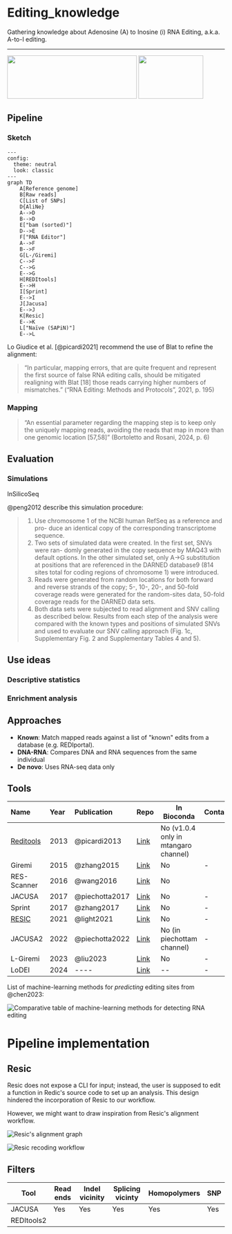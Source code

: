 # Editing_knowledge

Gathering knowledge about Adenosine (A) to Inosine (i) RNA Editing, a.k.a. A-to-I editing.

---------------------------
<img src="img/IRD.png" width="300" height="100" /> <img src="img/MIVEGEC.png" width="150" height="100" />

## Pipeline

### Sketch

```mermaid
---
config:
  theme: neutral
  look: classic
---
graph TD
    A[Reference genome]
    B[Raw reads]
    C[List of SNPs]
    D{AliNe}
    A-->D
    B-->D
    E["bam (sorted)"]
    D-->E
    F["RNA Editor"]
    A-->F
    B-->F
    G[L-/Giremi]
    C-->F
    C-->G
    E-->G
    H[REDItools]
    E-->H
    I[Sprint]
    E-->I
    J[Jacusa]
    E-->J
    K[Resic]
    E-->K
    L["Naïve (SAPiN)"]
    E-->L
```

Lo Giudice et al. [@picardi2021] recommend the use of Blat to refine the alignment:
> “In particular, mapping errors, that are quite frequent and represent the first source of false RNA editing calls, should be mitigated realigning with Blat [18] those reads carrying higher numbers of mismatches.”
> (“RNA Editing: Methods and Protocols”, 2021, p. 195)

### Mapping

> “An essential parameter regarding the mapping step is to keep only the uniquely mapping reads, avoiding the reads that map in more than one genomic location [57,58]” (Bortoletto and Rosani, 2024, p. 6)

## Evaluation

### Simulations

InSilicoSeq

@peng2012 describe this simulation procedure:

>1. Use chromosome 1 of the NCBI human RefSeq as a reference and pro-
duce an identical copy of the corresponding transcriptome sequence.
>2. Two sets of simulated data were created. In the first set, SNVs were ran-
domly generated in the copy sequence by MAQ43 with default options.
In the other simulated set, only A→G substitution at positions that are
referenced in the DARNED database9 (814 sites total for coding regions
of chromosome 1) were introduced.
>3. Reads were generated from random locations for both forward and
reverse strands of the copy; 5-, 10-, 20-, and 50-fold coverage reads
were generated for the random-sites data, 50-fold coverage reads for the
DARNED data sets.
>4. Both data sets were subjected to read alignment and SNV calling as
described below. Results from each step of the analysis were compared
with the known types and positions of simulated SNVs and used to
evaluate our SNV calling approach (Fig. 1c, Supplementary Fig. 2 and
Supplementary Tables 4 and 5).


## Use ideas

### Descriptive statistics

### Enrichment analysis

## Approaches

- **Known**: Match mapped reads against a list of "known" edits from a database (e.g. REDIportal).
- **DNA-RNA**: Compares DNA and RNA sequences from the same individual
- **De novo**: Uses RNA-seq data only

## Tools

| Name                    | Year | Publication    | Repo                                              | In Bioconda | Container |
| :---------------------- | :--- | :------------- | ------------------------------------------------- | ----------- | - |
| [Reditools](#reditools) | 2013 | @picardi2013   | [Link](https://github.com/BioinfoUNIBA/REDItools) | No (v1.0.4 only in mtangaro channel) |   |
| Giremi                  | 2015 | @zhang2015     | [Link](https://github.com/zhqingit/giremi)        | No          | - |
| RES-Scanner             | 2016 | @wang2016      | [Link](https://github.com/ZhangLabSZ/RES-Scanner) | No          |   |
| JACUSA                  | 2017 | @piechotta2017 | [Link](https://github.com/dieterich-lab/JACUSA)   | No          | - |
| Sprint                  | 2017 | @zhang2017     | [Link](https://github.com/jumphone/SPRINT)        | No          | - |
| [RESIC](#resic)         | 2021 | @light2021     | [Link](https://github.com/Lammlab/Resic)          | No          | - |
| JACUSA2                 | 2022 | @piechotta2022 | [Link](https://github.com/dieterich-lab/JACUSA2)  | No (in piechottam channel)         | - |
| L-Giremi                | 2023 | @liu2023       | [Link](https://github.com/gxiaolab/L-GIREMI)      | No          | - |
| LoDEI                | 2024 | ----       | [Link](-----)      | --          | - |

List of machine-learning methods for *predicting* editing sites from @chen2023:

![Comparative table of machine-learning methods for detecting RNA editing](assets/ml_methods_table.png)

# Pipeline implementation

## Resic

Resic does not expose a CLI for input; instead, the user is supposed to edit a function in Redic's source code to set up an analysis. This design hindered the incorporation of Resic to our workflow.

However, we might want to draw inspiration from Resic's alignment workflow.

![Resic's alignment graph](assets/resic_alignment_graph.png)

![Resic recoding workflow](assets/resic_recoding.png)

## Filters

| Tool   | Read ends | Indel vicinity | Splicing vicinty | Homopolymers | SNP |
| ------ | --------- | -------------- | ---------------- | ------------ | --- |
| JACUSA | Yes       | Yes            | Yes              | Yes          | Yes |
| REDItools2 |           |                |                  |              |     |


